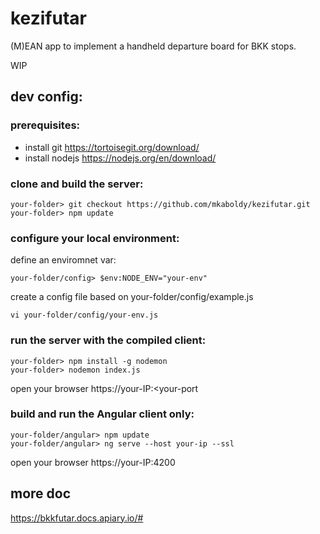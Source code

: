 # kezifutar
(M)EAN app to implement a handheld departure board for BKK stops.

WIP

## dev config:

### prerequisites:

- install git https://tortoisegit.org/download/
- install nodejs https://nodejs.org/en/download/

### clone and build the server:

```
your-folder> git checkout https://github.com/mkaboldy/kezifutar.git
your-folder> npm update
```

### configure your local environment:

define an enviromnet var:

```
your-folder/config> $env:NODE_ENV="your-env"
```

create a config file based on your-folder/config/example.js 

```
vi your-folder/config/your-env.js
```

### run the server with the compiled client:

```
your-folder> npm install -g nodemon
your-folder> nodemon index.js
```
open your browser https://your-IP:<your-port

### build and run the Angular client only:

```
your-folder/angular> npm update
your-folder/angular> ng serve --host your-ip --ssl
```
open your browser https://your-IP:4200

## more doc

https://bkkfutar.docs.apiary.io/#
